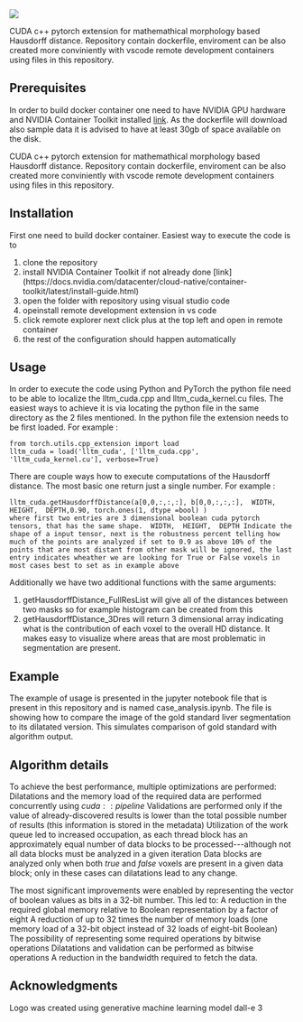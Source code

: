 <img src="https://github.com/jakubMitura14/MedVoxelHD.git/master/logo_hausdorff.jpeg" style="display: block; margin: auto;" />

CUDA c++ pytorch extension for mathemathical morphology based Hausdorff distance. Repository contain dockerfile, enviroment can be also created more conviniently with vscode remote development containers using files in this repository.

## Prerequisites
In order to build docker container one need to have NVIDIA GPU hardware and NVIDIA Container Toolkit installed [link](https://docs.nvidia.com/datacenter/cloud-native/container-toolkit/latest/install-guide.html). As the dockerfile will download also sample data it is advised to have at least 30gb of space available on the disk.

CUDA c++ pytorch extension for mathemathical morphology based Hausdorff distance. Repository contain dockerfile, enviroment can be also created more conviniently with vscode remote development containers using files in this repository.

## Installation
First one need to build docker container. Easiest way to execute the code is to 
<ol>
  <li>clone the repository</li>
  <li>install NVIDIA Container Toolkit if not already done [link](https://docs.nvidia.com/datacenter/cloud-native/container-toolkit/latest/install-guide.html)</li>
  <li>open the folder with repository using visual studio code</li>
  <li>opeinstall remote development extension in vs code</li>
  <li>click remote explorer next click plus at the top left and open in remote container</li>
  <li>the rest of the configuration should happen automatically</li>
</ol>

 
## Usage

In order to execute the code using Python and PyTorch the python file need to be able to localize the lltm_cuda.cpp and lltm_cuda_kernel.cu files. The easiest ways to achieve it is via locating the python file in the same directory as the 2 files mentioned.
In the python file the extension needs to be first loaded. For example :
```
from torch.utils.cpp_extension import load
lltm_cuda = load('lltm_cuda', ['lltm_cuda.cpp', 'lltm_cuda_kernel.cu'], verbose=True)
```
There are couple ways how to execute computations of the Hausdorff distance. The most basic one return just a single number. For example :
```
lltm_cuda.getHausdorffDistance(a[0,0,:,:,:], b[0,0,:,:,:],  WIDTH,  HEIGHT,  DEPTH,0.90, torch.ones(1, dtype =bool) )
where first two entries are 3 dimensional boolean cuda pytorch tensors, that has the same shape.  WIDTH,  HEIGHT,  DEPTH Indicate the shape of a input tensor, next is the robustness percent telling how much of the points are analyzed if set to 0.9 as above 10% of the points that are most distant from other mask will be ignored, the last entry indicates wheather we are looking for True or False voxels in most cases best to set as in example above
```
Additionally we have two additional functions with the same arguments:
1) getHausdorffDistance_FullResList will give all of the distances between two masks so for example histogram can be created from this
2) getHausdorffDistance_3Dres will return 3 dimensional array indicating what is the contribution of each voxel to the overall HD distance. It makes easy to visualize where areas that are most problematic in segmentation are present.

## Example
The example of usage is presented in the jupyter notebook file that is present in this repository and is named case_analysis.ipynb. The file is showing how to compare the image of the gold standard liver segmentation to its dilatated version. This simulates comparison of gold standard with algorithm output.

## Algorithm details


To achieve the best performance, multiple optimizations are performed:
    Dilatations and the memory load of the required data are performed concurrently using $cuda::pipeline$
    Validations are performed only if the value of already-discovered results is lower than the total possible number of results (this information is stored in the metadata)
    Utilization of the work queue led to increased occupation, as each thread block has an approximately equal number of data blocks to be processed---although not all data blocks must be analyzed in a given iteration
    Data blocks are analyzed only when both $true$ and $false$ voxels are present in a given data block; only in these cases can dilatations lead to any change.  


The most significant improvements were enabled by representing the vector of boolean values as bits in a 32-bit number. This led to:
  A reduction in the required global memory relative to Boolean representation by a factor of eight
  A reduction of up to 32 times the number of memory loads (one memory load of a 32-bit object instead of 32 loads of eight-bit Boolean)
  The possibility of representing some required operations by bitwise operations
  Dilatations and validation can be performed as bitwise operations
  A reduction in the bandwidth required to fetch the data.





## Acknowledgments
Logo was created using generative machine learning model dall-e 3
